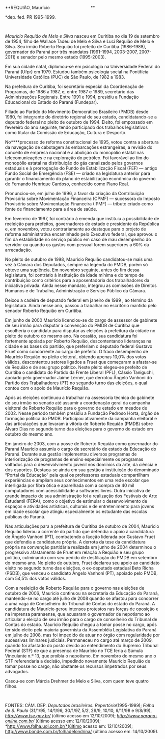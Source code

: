 **REQUIÃO, Maurício                                  **

\*dep. fed. PR 1995-1999.

 

*Maurício Requião de Melo e Silva* nasceu em Curitiba no dia 19 de
setembro de 1954, filho de Wallace Tadeu de Melo e Silva e Luci Requião
de Melo e Silva. Seu irmão Roberto Requião foi prefeito de Curitiba
(1986-1988), governador do Paraná por três mandatos (1991-1994,
2003-2007, 2007-2011) e senador pelo mesmo estado (1995-2003).

Em sua cidade natal, diplomou-se em psicologia na Universidade Federal
do Paraná (Ufpr) em 1979. Estudou também psicologia social na Pontifícia
Universidade Católica (PUC) de São Paulo, de 1982 a 1983.

Na prefeitura de Curitiba, foi secretário especial da Coordenação de
Programas, de 1986 a 1987, e, entre 1987 e 1989, secretário das
Administrações Regionais. Entre 1991 e 1994, presidiu a Fundação
Educacional do Estado do Paraná (Fundepar).

Filiado ao Partido do Movimento Democrático Brasileiro (PMDB) desde
1980, foi integrante do diretório regional de seu estado,
candidatando-se a deputado federal no pleito de outubro de 1994. Eleito,
foi empossado em fevereiro do ano seguinte, tendo participado dos
trabalhos legislativos como titular da Comissão de Educação, Cultura e
Desporto.

No****processo de reforma constitucional de 1995, votou contra a
abertura da navegação de cabotagem às embarcações estrangeiras, a
revisão do conceito de empresa nacional e a abolição do monopólio
estatal nas telecomunicações e na exploração do petróleo. Foi favorável
ao fim do monopólio estatal na distribuição do gás canalizado pelos
governos estaduais e à prorrogação do Fundo de Estabilização Fiscal
(FEF) — antigo Fundo Social de Emergência (FSE) — criado na legislatura
anterior para garantir o financiamento do plano de estabilização
econômica do governo de Fernando Henrique Cardoso, conhecido como Plano
Real.

Pronunciou-se, em julho de 1996, a favor da criação da Contribuição
Provisória sobre Movimentação Financeira (CPMF) — sucessora do Imposto
Provisório sobre Movimentação Financeira (IPMF) — tributo criado como
fonte de financiamento para a área de saúde.

Em fevereiro de 1997, foi contrário à emenda que instituiu a
possibilidade de reeleição para prefeitos, governadores de estado e
presidente da República e, em novembro, votou contrariamente ao destaque
para o projeto de reforma administrativa encaminhado pelo Executivo
federal, que aprovou o fim da estabilidade no serviço público em caso de
mau desempenho do servidor ou quando os gastos com pessoal forem
superiores a 60% da arrecadação.

No pleito de outubro de 1998, Maurício Requião candidatou-se mais uma
vez à Câmara dos Deputados, sempre na legenda do PMDB, porém só obteve
uma suplência. Em novembro seguinte, antes do fim dessa legislatura, foi
contrário à instituição da idade mínima e do tempo de contribuição como
critérios para a aposentadoria dos trabalhadores da iniciativa privada.
Ainda nesse mandato, integrou as comissões de Direitos Humanos e de
Trabalho, Administração e Serviço Público da Câmara.

Deixou a cadeira de deputado federal em janeiro de 1999 , ao término da
legislatura. Ainda nesse ano, passou a trabalhar no escritório mantido
pelo senador Roberto Requião em Curitiba.

Em junho de 2000 Maurício licenciou-se do cargo de assessor de gabinete
de seu irmão para disputar a convenção do PMDB de Curitiba que
escolheria o candidato para disputar as eleições à prefeitura da cidade
no pleito de outubro do mesmo ano. Na ocasião, sua candidatura foi
fortemente apoiada por Roberto Requião, descontentando lideranças na
cidade e as bases do partido, que preferiam o deputado federal Gustavo
Fruet como concorrente ao cargo de prefeito. O fraco desempenho de
Maurício Requião no pleito eleitoral, obtendo apenas 10,0% dos votos
válidos, descontentou setores ligados a Fruet que começaram a afastar-se
de Requião e de seu grupo político. Neste pleito elegeu-se prefeito de
Curitiba o candidato do Partido da Frente Liberal (PFL), Cássio
Taniguchi, apoiado pelo governador Jaime Lerner, que derrotou Ângelo
Vanhoni do Partido dos Trabalhadores (PT) no segundo turno das eleições,
o qual contou com o apoio de Maurício Requião.

Após as eleições continuou a trabalhar na assessoria técnica do gabinete
de seu irmão no senado até assumir a coordenação geral da campanha
eleitoral de Roberto Requião para o governo de estado em meados de 2002.
Nesse período também presidiu a Fundação Pedroso Horta, órgão de
formação política do PMDB. Participou ativamente da campanha eleitoral e
das articulações que levaram à vitória de Roberto Requião (PMDB) sobre
Álvaro Dias no segundo turno das eleições para o governo do estado em
outubro do mesmo ano.

Em janeiro de 2003, com a posse de Roberto Requião como governador do
Paraná Maurício assumiu o cargo de secretário de estado da Educação do
Paraná. Durante sua gestão implementou diversos programas de
interiorização de programas de ensino especialmente os programas
voltados para o desenvolvimento juvenil nos domínios da arte, da ciência
e dos esportes. Destaca-se ainda em sua gestão a instituição do
denominado “Portal da Educação” pela qual os professores estaduais
compartilham experiências e ampliam seus conhecimentos em uma rede
escolar que interligada por fibra ótica e aparelhada com a compra de 40
mil computadores com acessibilidade a softwares livres. Outra iniciativa
de grande impacto de sua administração foi a realização dos Festivais de
Arte Estudantil (FERA), como o objetivo de estimular o desenvolvimento
de espaços e atividades artísticas, culturais e de entretenimento para
jovens em idade escolar que atingiu especialmente os estudante das
escolas públicas do Paraná.

Nas articulações para a prefeitura de Curitiba de outubro de 2004,
Maurício Requião liderou a corrente do partido que defendia o apoio à
candidatura de Ângelo Vanhoni (PT), combatendo a facção liderada por
Gustavo Fruet que defendia a candidatura própria. A derrota da tese da
candidatura própria na convenção partidária realizada em junho de 2004
determinou o progressivo afastamento de Fruet em relação a Requião e seu
grupo político, culminando com seu pedido de desfiliação do PMDB em
setembro do mesmo ano. No pleito de outubro, Fruet declarou seu apoio ao
candidato eleito no segundo turno das eleições, o ex-deputado estadual
Beto Richa (PSDB), que venceu o candidato Ângelo Vanhoni (PT), apoiado
pelo PMDB, com 54,5% dos votos válidos.

Com a reeleição de Roberto Requião para o governo nas eleições de
outubro de 2006, Maurício continuou na secretaria da Educação do Paraná,
mantendo-se no cargo até julho de 2008 quando se afastou para concorrer
a uma vaga de Conselheiro do Tribunal de Contas do estado do Paraná. A
candidatura de Maurício gerou intensos protestos nas forças de oposição
e na imprensa paranaense, que acusaram o governador de nepotismo ao
articular a eleição de seu irmão para o cargo de conselheiro do Tribunal
de Contas do estado. Maurício Requião chegou a tomar posse no cargo,
após ter sido eleito pela maioria governista da Assembléia Legislativa
do Paraná em julho de 2008, mas foi impedido de atuar no órgão com
regularidade por sucessivas liminares judiciais. Permaneceu no cargo até
março de 2009, quando foi afastado do posto devido ao entendimento do
Supremo Tribunal Federal (STF) de que a presença de Maurício no TCE
feria a Súmula Vinculante n.º 13, que proibia o nepotismo. Em novembro
do mesmo ano o STF referendaria a decisão, impedindo novamente Maurício
Requião de tomar posse no cargo, não obstante os recursos impetrados por
seus advogados.

Casou-se com Márcia Drehmer de Melo e Silva, com quem teve quatro
filhos.

 

FONTES: CÂM. DEP. *Deputados brasileiros. Repertório*(1995-1999); *Folha
de S. Paulo* (31/1/95, 14/1/96, 30/1/97, 5/2, 29/9, 10/10, 6/11/98 e
9/8/99), *http://www.tse.gov.br/* (último acesso em 12/10/2009);
*http://www.parana-online.com.br/* (último acesso em: 12/10/2009);
*http://www.folha.uol.com.br/*(último acesso em: 12/10/2009);
http://www.bonde.com.br/folhadelondrina/ (último acesso em: 14/10/2009).
